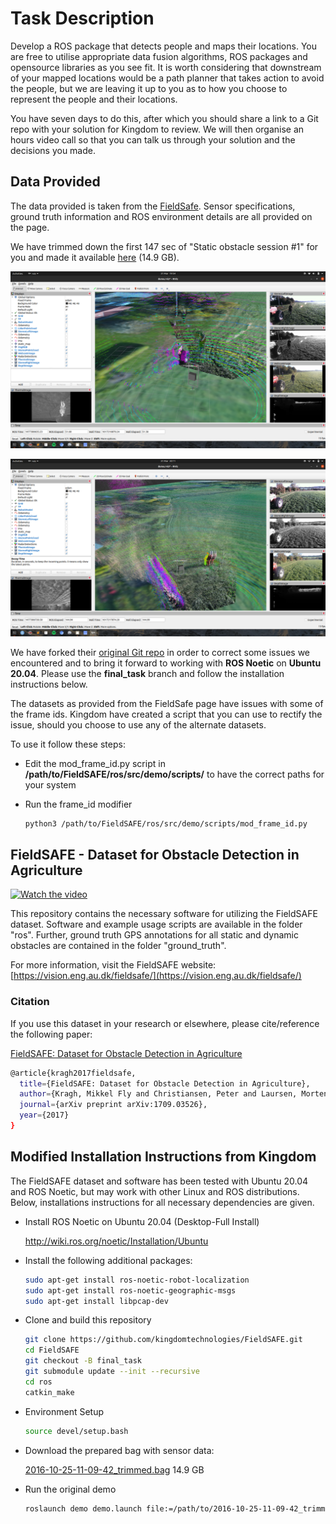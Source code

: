 # Task Description

Develop a ROS package that detects people and maps their locations. You are free to utilise appropriate data fusion algorithms, ROS packages and opensource libraries as you see fit. It is worth considering that downstream of your mapped locations would be a path planner that takes action to avoid the people, but we are leaving it up to you as to how you choose to represent the people and their locations.

You have seven days to do this, after which you should share a link to a Git repo with your solution for Kingdom to review. We will then organise an hours video call so that you can talk us through your solution and the decisions you made.

## Data Provided

The data provided is taken from the [FieldSafe](https://vision.eng.au.dk/fieldsafe/). Sensor specifications, ground truth information and ROS environment details are all provided on the page.

We have trimmed down the first 147 sec of "Static obstacle session #1" for you and made it available [here](GOOGLEDRIVE) (14.9 GB).

![RViz_screen_cap1](cap1.png)

![RViz_screen_cap2](cap2.png)

We have forked their [original Git repo](https://github.com/mikkelkh/FieldSAFE#installation-instructions) in order to correct some issues we encountered and to bring it forward to working with **ROS Noetic** on **Ubuntu 20.04**. Please use the **final_task** branch and follow the installation instructions below.

The datasets as provided from the FieldSafe page have issues with some of the frame ids. Kingdom have created a script that you can use to rectify the issue, should you choose to use any of the alternate datasets. 

To use it follow these steps:

* Edit the mod_frame_id.py script in **/path/to/FieldSAFE/ros/src/demo/scripts/** to have the correct paths for your system

* Run the frame_id modifier
    ```sh
    python3 /path/to/FieldSAFE/ros/src/demo/scripts/mod_frame_id.py
    ```

## FieldSAFE - Dataset for Obstacle Detection in Agriculture

[![Watch the video](https://vision.eng.au.dk/wp-content/uploads/2020/09/fieldsafe_youtube.png)](https://www.youtube.com/watch?v=YXz1zdaFX0E)

This repository contains the necessary software for utilizing the FieldSAFE dataset.
Software and example usage scripts are available in the folder "ros".
Further, ground truth GPS annotations for all static and dynamic obstacles are contained in the folder "ground_truth".

For more information, visit the FieldSAFE website: [https://vision.eng.au.dk/fieldsafe/](https://vision.eng.au.dk/fieldsafe/)

### Citation
If you use this dataset in your research or elsewhere, please cite/reference the following paper:

[FieldSAFE: Dataset for Obstacle Detection in Agriculture](https://arxiv.org/abs/1709.03526)

```sh
@article{kragh2017fieldsafe,
  title={FieldSAFE: Dataset for Obstacle Detection in Agriculture},
  author={Kragh, Mikkel Fly and Christiansen, Peter and Laursen, Morten Stigaard and Larsen, Morten and Steen, Kim Arild and Green, Ole and Karstoft, Henrik and J{\o}rgensen, Rasmus Nyholm},
  journal={arXiv preprint arXiv:1709.03526},
  year={2017}
}
```

## Modified Installation Instructions from Kingdom
The FieldSAFE dataset and software has been tested with Ubuntu 20.04 and ROS Noetic, but may work with other Linux and ROS distributions.
Below, installations instructions for all necessary dependencies are given.

* Install ROS Noetic on Ubuntu 20.04 (Desktop-Full Install)

    http://wiki.ros.org/noetic/Installation/Ubuntu

* Install the following additional packages:
    ```sh
    sudo apt-get install ros-noetic-robot-localization 
    sudo apt-get install ros-noetic-geographic-msgs
    sudo apt-get install libpcap-dev
    ```
* Clone and build this repository
    ```sh
    git clone https://github.com/kingdomtechnologies/FieldSAFE.git
    cd FieldSAFE
    git checkout -B final_task
    git submodule update --init --recursive
    cd ros
    catkin_make
    ```
* Environment Setup
    ```sh
    source devel/setup.bash
    ```
* Download the prepared bag with sensor data: 

    [2016-10-25-11-09-42_trimmed.bag](GOOGLEDRIVE) 14.9 GB

* Run the original demo
    ```sh
    roslaunch demo demo.launch file:=/path/to/2016-10-25-11-09-42_trimmed.bag
    ```
